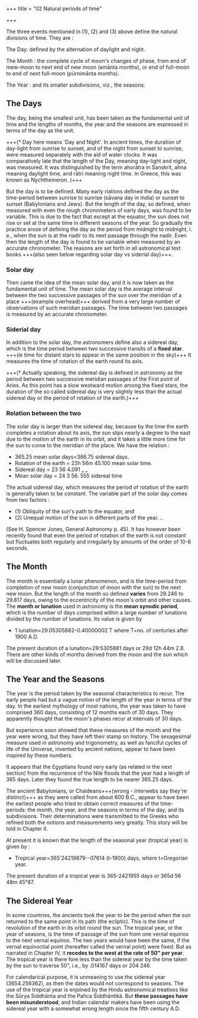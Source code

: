 +++
title = "02 Natural periods of time"

+++

The three events mentioned in (1), (2) and (3) above define the natural divisions of time. They are : 

The Day: defined by the alternation of daylight and night. 

The Month : the complete cycle of moon's changes of phase, from end of mew-moon to next end of new moon (amānta months), or end of full-moon to end of next full-moon (pūrnimānta months). 

The Year : and its smaller subdivisions, viz., the seasons. 

## The Days

The day, being the smallest unit, has been taken as the fundamental unit of time and the lengths of months, the year and the seasons are expressed in terms of the day as the unit. 

+++(* Day here means 'Day and Night'. In ancient times, the duration of day-light from sunrise to sunset, and of the night from sunset to sunrise, were measured separately with the aid of water clocks. It was comparatively late that the length of the Day, meaning day-light and night, was measured. It was distinguished by the term ahorātra in Sanskrit, ahna meaning daylight time, and rātri meaning night time. In Greece, this was known as Nychthemeron. )+++

But the day is to be defined. Many early riations defined the day as the time-period between sunrise to sunrise (sāvana day in India) or sunset to sunset (Babylonians and Jews). But the length of the day, so defined, when measured with even the rough chronometers of early days, was found to be variable. This is due to the fact that except at the equator, the sun does not rise or set at the same time in different seasons of the year. So gradually the practice arose of defining the day as the period from midnight to midnight, i. e., when the sun is at the nadir to its next passage through the nadir. Even then the length of the day is found to be variable when measured by an accurate chronometer. The reasons are set forth in all astronomical text books +++(also seen below regarding solar day vs siderial day)+++.

### Solar day

Then came the idea of the mean solar day, and it is now taken as the fundamental unit of time. The mean solar day is the average interval between the two successive passages of the sun over the meridian of a place +++(example overhead)+++ derived from a very large number of observations of such meridian passages. The time between two passages is measured by an accurate chronometer. 

### Siderial day

In addition to the solar day, the astronomers define also a sidereal day, which is the time period between two successive transits of a **fixed star**. +++(ie time for distant stars to appear in the same position in the sky)+++ It measures the time of rotation of the earth round its axis.

+++(† Actually speaking, the sidereal day is defined in astronomy as the period between two successive meridian passages of the First point of Aries. As this point has a slow westward motion among the fixed stars, the duration of the so called sidereal day is very slightly less than the actual sidereal day or the period of rotation of the earth.)+++ 

### Relation between the two

The solar day is larger than the sidereal day, because by the time the earth completes a rotation about its axis, the sun slips nearly a degree to the east due to the motion of the earth in its orbit, and it takes a little more time for the sun to come to the meridian of the place. We have the relation : 

- 365.25 mean solar days=366.75 sidereal days. 
- Rotation of the earth = 23h 56m 45.100 mean solar time. 
- Sidereal day = 23 56 4.091 „ „ 
- Mean solar day = 24 3 56. 555 sidereal time 

The actual sidereal day, which measures the period of rotation of the earth is generally taken to be constant. The variable part of the solar day comes from two factors : 

- (1) Obliquity of the sun's path to the equator, and 
- (2) Unequal motion of the sun in different parts of the year. .. 

(See H. Spencer Jones, General Astronomy p. 45). It has however been recently found that even the period of rotation of the earth is not constant but fluctuates both regularly and irregularly by amounts of the order of 10-6 seconds. 

## The Month

The month is essentially a lunar phenomenon, and is the time-period from completion of new moon (conjunction of moon with the sun) to the next new moon. But the length of the month so defined **varies** from 29.246 to 29.817 days, owing to the eccentricity of the moon's orbit and other causes. The **month or lunation** used in astronomy is the **mean synodic period**, which is the number of days comprised within a large number of lunations divided by the number of lunations. Its value is given by 

- 1 lunation=29.05305882–0.40000002 T where T=no. of centuries after 1900 A.D. 

The present duration of a lunation=29:5305881 days or 29d 12h 44m 2.8. There are other kinds of months derived from the moon and the sun which will be discussed later. 

## The Year and the Seasons

The year is the period taken by the seasonal characteristics to recur. The early people had but a vague notion of the length of the year in terms of the day. In the earliest mythology of most nations, the year was taken to have comprised 360 days, consisting of 12 months each of 30 days. They apparently thought that the moon's phases recur at intervals of 30 days. 

But experience soon showed that these measures of the month and the year were wrong, but they have left their stamp on history. The sexagesimal measure used in astronomy and trigonometry, as well as fanciful cycles of life of the Universe, invented by ancient nations, appear to have been inspired by these numbers. 

It appears that the Egyptians found very early (as related in the next section) from the recurrence of the Nile floods that the year had a length of 365 days. Later they found the true length to be nearer 365.25 days. 

The ancient Babylonians, or Chaldeans+++(wrong - interwebs say they're distinct)+++ as they were called from about 600 B.C., appear to have been the earliest people who tried to obtain correct measures of the time-periods: the month, the year, and the seasons in terms of the day, and its subdivisions. Their determinations were transmitted to the Greeks who refined both the notions and measurements very greatly. This story will be told in Chapter II. 

At present it is known that the length of the seasonal year (tropical year) is given by : 

- Tropical year=365'24219879--07614 (t-1900) days, where t=Gregorian year. 

The present duration of a tropical year is 365-2421955 days or 365d 56 48m 45°87. 

## The Sidereal Year 

In some countries, the ancients took the year to be the period when the sun returned to the same point in its path (the ecliptic). This is the time of revolution of the earth in its orbit round the sun. The tropical year, or the year of seasons, is the time of passage of the sun from one vernal equinox to the next vernal equinox. The two years would have been the same, if the vernal equinoctial point (hereafter called the vernal point) were fixed. But as narrated in Chapter IV, it **recedes to the west at the rate of 50" per year**. The tropical year is there fore less than the sidereal year by the time taken by the sun to traverse 50", i.e., by .014167 days or 204 246. 

For calendarical purpose, it is unmeaning to use the sidereal year (3654.256362), as then the dates would not correspond to seasons. The use of the tropical year is enjoined by the Hindu astronomical treatises like the Sūrya Siddhānta and the Pañca Siddhāntikā. But **these passages have been misunderstood**, and Indian calendar makers have been using the sidereal year with a somewhat wrong length since the fifth century A.D. 

